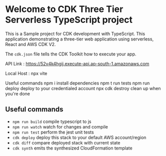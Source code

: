 # Welcome to CDK Three Tier Serverless TypeScript project

This is a Sample project for CDK development with TypeScript. This application demonstrating a three-tier web application using serverless, React and AWS CDK V2.

The `cdk.json` file tells the CDK Toolkit how to execute your app.

API Link : 
 https://52v4k4hgij.execute-api.ap-south-1.amazonaws.com

Local Host :
npx vite 


Useful commands
npm i install dependencies
npm t run tests
npm run deploy deploy to your credentialed account
npx cdk destroy clean up when you're done


## Useful commands

* `npm run build`   compile typescript to js
* `npm run watch`   watch for changes and compile
* `npm run test`    perform the jest unit tests
* `cdk deploy`      deploy this stack to your default AWS account/region
* `cdk diff`        compare deployed stack with current state
* `cdk synth`       emits the synthesized CloudFormation template
